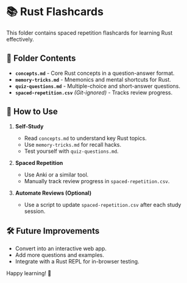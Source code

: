 # 📚 Rust Flashcards

This folder contains spaced repetition flashcards for learning Rust effectively.

## 📁 Folder Contents

- **`concepts.md`** - Core Rust concepts in a question-answer format.
- **`memory-tricks.md`** - Mnemonics and mental shortcuts for Rust.
- **`quiz-questions.md`** - Multiple-choice and short-answer questions.
- **`spaced-repetition.csv`** _(Git-ignored)_ - Tracks review progress.

## 🚀 How to Use

1. **Self-Study**  
   - Read `concepts.md` to understand key Rust topics.
   - Use `memory-tricks.md` for recall hacks.
   - Test yourself with `quiz-questions.md`.

2. **Spaced Repetition**  
   - Use Anki or a similar tool.
   - Manually track review progress in `spaced-repetition.csv`.

3. **Automate Reviews (Optional)**  
   - Use a script to update `spaced-repetition.csv` after each study session.

## 🛠 Future Improvements

- Convert into an interactive web app.
- Add more questions and examples.
- Integrate with a Rust REPL for in-browser testing.

Happy learning! 🚀
